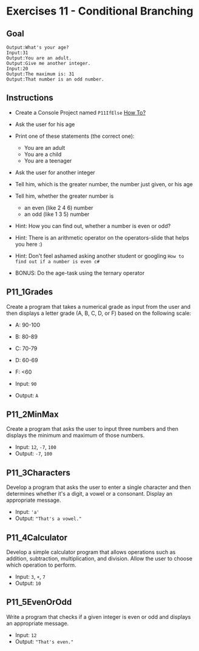 # Exercises 11 - Conditional Branching

## Goal
```
Output:What's your age?
Input:31
Output:You are an adult.
Output:Give me another integer.
Input:20
Output:The maximum is: 31
Output:That number is an odd number.
```

## Instructions
- Create a Console Project named `P11IfElse` [How To?](https://gist\.github\.com/marczaku/a8b3c38c37e8876a46194a73ed24b1f2)
- Ask the user for his age
- Print one of these statements (the correct one): 
  - You are an adult
  - You are a child 
  - You are a teenager

- Ask the user for another integer
- Tell him, which is the greater number, the number just given, or his age
- Tell him, whether the greater number is 
  - an even (like 2 4 6) number
  - an odd (like 1 3 5) number
- Hint: How you can find out, whether a number is even or odd?
- Hint: There is an arithmetic operator on the operators-slide that helps you here :)
- Hint: Don't feel ashamed asking another student or googling `How to find out if a number is even c#`
- BONUS: Do the age-task using the ternary operator

## P11_1Grades

Create a program that takes a numerical grade as input from the user and then displays a letter grade (A, B, C, D, or F) based on the following scale:

- A: 90-100
- B: 80-89
- C: 70-79
- D: 60-69
- F: <60

- Input: `90`
- Output: `A`

## P11_2MinMax

Create a program that asks the user to input three numbers and then displays the minimum and maximum of those numbers.

- Input: `12`, `-7`, `100`
- Output: `-7`, `100`

## P11_3Characters

Develop a program that asks the user to enter a single character and then determines whether it's a digit, a vowel or a consonant. Display an appropriate message.

- Input: `'a'`
- Output: `"That's a vowel."`

## P11_4Calculator

Develop a simple calculator program that allows operations such as addition, subtraction, multiplication, and division. Allow the user to choose which operation to perform.

- Input: `3`, `+`, `7`
- Output: `10`

## P11_5EvenOrOdd

Write a program that checks if a given integer is even or odd and displays an appropriate message.

- Input: `12`
- Output: `"That's even."`